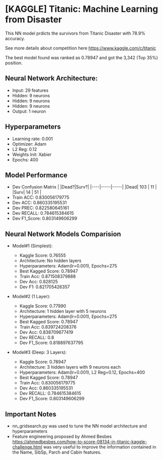# [KAGGLE] Titanic: Machine Learning from Disaster

This NN model prdicts the survivors from Titanic Disaster with 78.9% accuracy.

See more details about competition here https://www.kaggle.com/c/titanic


The best model found was ranked as 0.78947 and got the 3,342 (Top 35%) position.

## Neural Network Architecture: 
 * Input: 29 features
 * Hidden: 9 neurons
 * Hidden: 9 neurons
 * Hidden: 9 neurons
 * Output: 1 neuron

## Hyperparameters
 * Learning rate: 0.001
 * Optimizer: Adam
 * L2 Reg: 0.12
 * Weights Init: Xabier
 * Epochs: 400

    
## Model Performance
 * Dev Confusion Matrix
  |    |Dead?|Surv?|
  |----|-----|-----|
  |Dead| 103 | 11  |
  |Surv| 14  | 51  |
 * Train ACC: 0.830056179775
 * Dev ACC: 0.860335195531
 * Dev PREC: 0.822580645161
 * Dev RECALL: 0.784615384615
 * Dev F1_Score: 0.803149606299
 
        
## Neural Network Models Comparision

 * Model#1 (Simplest):
   * Kaggle Score: 0.76555
   * Architecture: No hidden layers
   * Hyperparameters: Adam(lr=0.001), Epochs=275
   * Best Kagged Score: 0.78947
   * Train Acc: 0.871508379888
   * Dev Acc: 0.828125
   * Dev F1: 0.821705426357
   
 * Model#2 (1 Layer):
   * Kaggle Score: 0.77990
   * Architecture: 1 hidden layer with 5 neurons
   * Hyperparameters: Adam(lr=0.001), Epochs=275
   * Best Kagged Score: 0.78947
   * Train Acc: 0.839724208376
   * Dev Acc: 0.838709677419
   * Dev RECALL: 0.8
   * Dev F1_Score: 0.818897637795
  
 * Model#3 (Deep: 3 Layers):
   * Kaggle Score: 0.78947
   * Architecture: 3 hidden layers with 9 neurons each
   * Hyperparameters: Adam(lr=0.001), L2 Reg=0.12, Epochs=400
   * Best Kagged Score: 0.78947
   * Train Acc: 0.830056179775
   * Dev Acc: 0.860335195531
   * Dev RECALL: 0.784615384615
   * Dev F1_Score: 0.803149606299


## Important Notes
 * nn_gridsearch.py was used to tune the NN model architecture and hyperparameters
 * Feature engineering proposed by Ahmed Besbes https://ahmedbesbes.com/how-to-score-08134-in-titanic-kaggle-challenge.html
   was very useful to improve the information contained in the Name, SibSp, Parch and Cabin features.
   